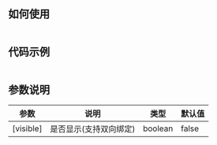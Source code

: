 ## 如何使用

```typescript

```

## 代码示例

```html

```

## 参数说明

| 参数      | 说明                   | 类型    | 默认值 |
| --------- | ---------------------- | ------- | ------ |
| [visible] | 是否显示(支持双向绑定) | boolean | false  |
